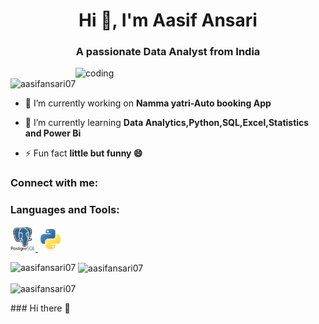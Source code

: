 <h1 align="center">Hi 👋, I'm Aasif Ansari</h1>
<h3 align="center">A passionate Data Analyst from India</h3>
<img align="right" alt="coding" width="400" src="https://user-images.githubusercontent.com/55389276/140866485-8fb1c876-9a8f-4d6a-98dc-08c4981eaf70.gif">

<p align="left"> <img src="https://komarev.com/ghpvc/?username=aasifansari07&label=Profile%20views&color=0e75b6&style=flat" alt="aasifansari07" /> </p>

- 🔭 I’m currently working on **Namma yatri-Auto booking App**

- 🌱 I’m currently learning **Data Analytics,Python,SQL,Excel,Statistics and Power Bi**

- ⚡ Fun fact **little but funny 😄**

<h3 align="left">Connect with me:</h3>
<p align="left">
</p>

<h3 align="left">Languages and Tools:</h3>
<p align="left"> <a href="https://www.postgresql.org" target="_blank" rel="noreferrer"> <img src="https://raw.githubusercontent.com/devicons/devicon/master/icons/postgresql/postgresql-original-wordmark.svg" alt="postgresql" width="40" height="40"/> </a> <a href="https://www.python.org" target="_blank" rel="noreferrer"> <img src="https://raw.githubusercontent.com/devicons/devicon/master/icons/python/python-original.svg" alt="python" width="40" height="40"/> </a> </p>

<p><img align="left" src="https://github-readme-stats.vercel.app/api/top-langs?username=aasifansari07&show_icons=true&locale=en&layout=compact" alt="aasifansari07" /></p>

<p>&nbsp;<img align="center" src="https://github-readme-stats.vercel.app/api?username=aasifansari07&show_icons=true&locale=en" alt="aasifansari07" /></p>

<p><img align="center" src="https://github-readme-streak-stats.herokuapp.com/?user=aasifansari07&" alt="aasifansari07" /></p>
### Hi there 👋

<!--
**aasifansari07/aasifansari07** is a ✨ _special_ ✨ repository because its `README.md` (this file) appears on your GitHub profile.

Here are some ideas to get you started:

- 🔭 I’m currently working on ...
- 🌱 I’m currently learning ...
- 👯 I’m looking to collaborate on ...
- 🤔 I’m looking for help with ...
- 💬 Ask me about ...
- 📫 How to reach me: ...
- 😄 Pronouns: ...
- ⚡ Fun fact: ...
-->
